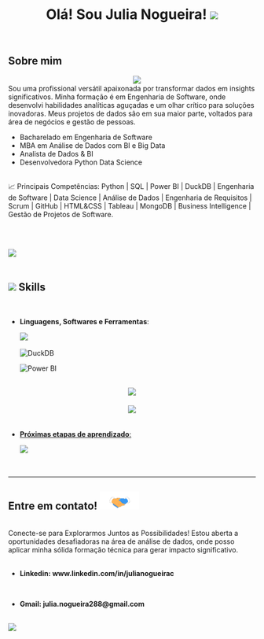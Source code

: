 
<h1 align="center"><b>Olá! Sou Julia Nogueira! </b><img src="https://media.giphy.com/media/kPrlykW2TpVU4HWx2O/giphy.gif" width="40"></h1>




<br>


	
##  **Sobre mim**

<picture> <img align="right" src="https://media.giphy.com/media/fmkYSBlJt3XjNF6p9c/giphy.gif" width = 250px></picture>

<br>
Sou uma profissional versátil apaixonada por transformar dados em insights significativos. Minha formação é em Engenharia de Software, onde desenvolvi habilidades analíticas aguçadas e um olhar crítico para soluções inovadoras. Meus projetos de dados são em sua maior parte, voltados para área de negócios e gestão de pessoas. 
<ul>

<li>
Bacharelado em Engenharia de Software
</li>
<li>
MBA em Análise de Dados com BI e Big Data</li>
<li>
Analista de Dados & BI
</li>
<li>
Desenvolvedora Python Data Science
</li>
</ul> 
<br>
📈 Principais Competências: Python | SQL | Power BI | DuckDB | Engenharia de Software | Data Science | Análise de Dados | Engenharia de Requisitos | Scrum | GitHub | HTML&CSS | Tableau | MongoDB | Business Intelligence | Gestão de Projetos de Software.

<br><br>

<img src="https://user-images.githubusercontent.com/73097560/115834477-dbab4500-a447-11eb-908a-139a6edaec5c.gif"><br><br>

## <img src="https://media2.giphy.com/media/QssGEmpkyEOhBCb7e1/giphy.gif?cid=ecf05e47a0n3gi1bfqntqmob8g9aid1oyj2wr3ds3mg700bl&rid=giphy.gif" width ="25"><b> Skills</b>
<br>

<p align="center">

- **Linguagens, Softwares e Ferramentas**:
    
  	<a href="https://skillicons.dev">
    <img src="https://skillicons.dev/icons?i=py,mysql,html,css,js,mongodb,figma,xd,ps,replit,vscode,git,github,docker,gcp,powershell,wordpress&perline=14" />
    </a>
    
     ![DuckDB](https://img.shields.io/badge/DuckDB-gray)
	
    ![Power BI](https://img.shields.io/badge/---Power%20BI-yellow)

<br>



<div align="center">
    <a href="https://github.com/juliaNogueiraC">
    <img width="400em" src="https://github-readme-stats-eight-theta.vercel.app/api/top-langs/?username=juliaNogueiraC&layout=compact&langs_count=8&theme=dark" />
	    <br>
	    <br>
    <img height="180em"  src="https://github-readme-stats-eight-theta.vercel.app/api?username=juliaNogueiraC&show_icons=true&theme=dark&include_all_commits=true&count_private=true&hide=issues,contribs"/>
</div>

<br>

- **Próximas etapas de aprendizado**:
	
	<a href="https://skillicons.dev">
    <img src="https://skillicons.dev/icons?i=r,django,bootstrap,java,kubernetes,php,aws,azure,postgres" />
  </a>
	
<br>


__________________________________________________________________________________________________________________________________________


## <b> Entre em contato! </b><img src="https://github.com/0xAbdulKhalid/0xAbdulKhalid/raw/main/assets/mdImages/handshake.gif" width ="80">
<br>
<div align='left'>
Conecte-se para Explorarmos Juntos as Possibilidades! Estou aberta a oportunidades desafiadoras na área de análise de dados, onde posso aplicar minha sólida formação técnica para gerar impacto significativo.
	<br><br>
<ul>

<li>
	<p> <b> Linkedin: www.linkedin.com/in/julianogueirac </b></p>

</li>

<br>

<li>
<p> <b>Gmail: julia.nogueira288@gmail.com</p>

</li>
	
</ul>
</div>

<br>
<img src="https://user-images.githubusercontent.com/73097560/115834477-dbab4500-a447-11eb-908a-139a6edaec5c.gif">
<br>
<br>
<br>



